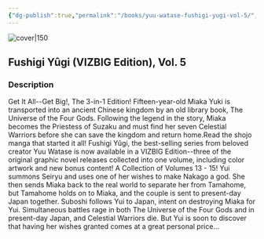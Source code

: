 ```yaml
---
{"dg-publish":true,"permalink":"/books/yuu-watase-fushigi-yugi-vol-5/","title":"\"Fushigi Yûgi Vol. 5\"","tags":["manga","romance","Fantasy"]}
---
```




![cover|150](http://books.google.com/books/content?id=V07CzgEACAAJ&printsec=frontcover&img=1&zoom=1&source=gbs_api)

## Fushigi Yûgi (VIZBIG Edition), Vol. 5

### Description

Get It All--Get Big!, The 3-in-1 Edition! Fifteen-year-old Miaka Yuki is transported into an ancient Chinese kingdom by an old library book, The Universe of the Four Gods. Following the legend in the story, Miaka becomes the Priestess of Suzaku and must find her seven Celestial Warriors before she can save the kingdom and return home.Read the shojo manga that started it all! Fushigi Yûgi, the best-selling series from beloved creator Yuu Watase is now available in a VIZBIG Edition--three of the original graphic novel releases collected into one volume, including color artwork and new bonus content! A Collection of Volumes 13 - 15! Yui summons Seiryu and uses one of her wishes to make Nakago a god. She then sends Miaka back to the real world to separate her from Tamahome, but Tamahome holds on to Miaka, and the couple is sent to present-day Japan together. Suboshi follows Yui to Japan, intent on destroying Miaka for Yui. Simultaneous battles rage in both The Universe of the Four Gods and in present-day Japan, and Celestial Warriors die. But Yui is soon to discover that having her wishes granted comes at a great personal price…
```